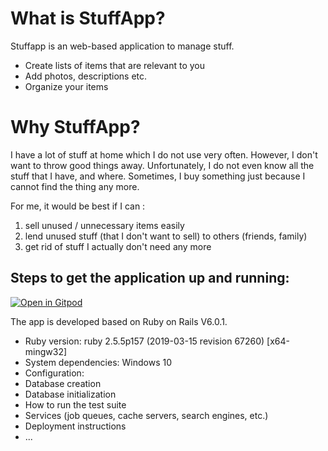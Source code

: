 # What is StuffApp?

Stuffapp is an web-based application to manage stuff. 

* Create lists of items that are relevant to you
* Add photos, descriptions etc.
* Organize your items

# Why StuffApp? 

I have a lot of stuff at home which I do not use very often. However, I don't want to throw good things away. 
Unfortunately, I do not even know all the stuff that I have, and where. Sometimes, I buy something just because I cannot find the thing any more. 

For me, it would be best if I can : 
1. sell unused / unnecessary items easily
2. lend unused stuff (that I don't want to sell) to others (friends, family)
3. get rid of stuff I actually don't need any more

## Steps to get the application up and running:

[![Open in Gitpod](https://gitpod.io/button/open-in-gitpod.svg)](https://gitpod.io/#https://github.com/CheckerFlow/stuffapp)

The app is developed based on Ruby on Rails V6.0.1.

* Ruby version: ruby 2.5.5p157 (2019-03-15 revision 67260) [x64-mingw32]
* System dependencies: Windows 10
* Configuration: 
* Database creation
* Database initialization
* How to run the test suite
* Services (job queues, cache servers, search engines, etc.)
* Deployment instructions
* ...
